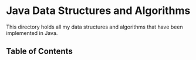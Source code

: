 # Java Data Structures and Algorithms

This directory holds all my data structures and algorithms that have been implemented in Java.

## Table of Contents
